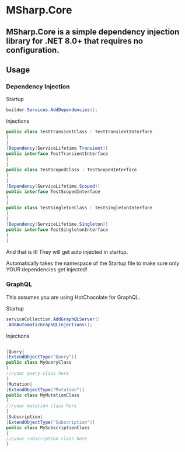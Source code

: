 # MSharp.Core

## MSharp.Core is a simple dependency injection library for .NET 8.0+ that requires no configuration.

## Usage

### Dependency Injection

Startup
```csharp
builder.Services.AddDependencies();
```
Injections
```csharp
public class TestTransientClass : TestTransientInterface
{
}
[Dependency(ServiceLifetime.Transient)]
public interface TestTransientInterface
{
}
public class TestScopedClass : TestScopedInterface
{
}
[Dependency(ServiceLifetime.Scoped)]
public interface TestScopedInterface
{
}
public class TestSingletonClass : TestSingletonInterface
{
}
[Dependency(ServiceLifetime.Singleton)]
public interface TestSingletonInterface
{
}

```
And that is it! They will get auto injected in startup.

Automatically takes the namespace of the Startup file to make sure only YOUR dependencies get injected!


### GraphQL

This assumes you are using HotChocolate for GraphQL.

Startup
```csharp
serviceCollection.AddGraphQLServer()
.AddAutomaticGraphQLInjections();
```
Injections
```csharp

[Query]
[ExtendObjectType("Query")]
public class MyQueryClass
{
///your query class here
}
[Mutation]
[ExtendObjectType("Mutation")]
public class MyMutationClass
{
///your mutation class here
}
[Subscription]
[ExtendObjectType("Subscription")]
public class MySubscriptionClass
{
///your subscription class here
}


```